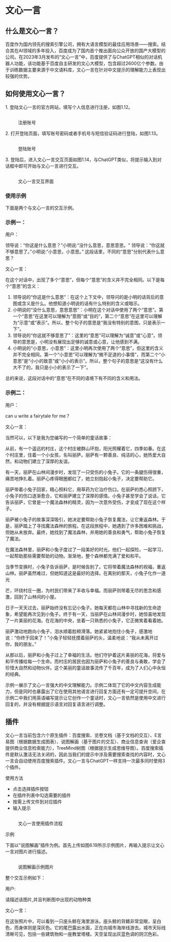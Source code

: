 # 文心一言

## 什么是文心一言？

百度作为国内领先的搜索引擎公司，拥有大语言模型的最佳应用场景——搜索。结合其在AI领域的多年投入，百度成为了国内首个推出面向公众开放的国产大模型的公司。在2023年3月发布的“文心一言”中，百度提供了与ChatGPT相似的对话机器人功能，该功能基于百度自主研发的文心大模型，包含超过2600亿个参数。由于训练数据主要来源于中文语料库，文心一言在针对中文提示的理解能力上表现出较强的优势。

## 如何使用文心一言？

1\. 登陆文心一言的官方网站，填写个人信息进行注册，如图1.12。

&#x20;

<figure><img src="../../../.gitbook/assets/image (3).png" alt=""><figcaption><p>注册账号</p></figcaption></figure>

2\. 打开登陆页面，填写账号密码或者手机号与短信验证码进行登陆，如图1.13。

&#x20;

<figure><img src="../../../.gitbook/assets/image (4).png" alt=""><figcaption><p>登陆账号</p></figcaption></figure>

3\. 登陆后，进入文心一言交互页面如图1.14，与ChatGPT类似，将提示输入到对话框中即可开始与文心一言进行交互。

<figure><img src="../../../.gitbook/assets/image (5).png" alt=""><figcaption><p>文心一言交互界面</p></figcaption></figure>

### 使用示例

下面是两个与文心一言的交互示例。

### 示例一：

用户：

领导说：“你这是什么意思？”小明说:“没什么意思，意思意思。" 领导说：“你这就不够意思了。”小明说:“小意思，小意思。” 这段话里，不同的“意思”分别代表什么意思？

文心一言：

在这个对话中，出现了多个“意思”，但每个“意思”的含义并不完全相同。以下是每个“意思”的含义：

1. 领导说的“你这是什么意思”：在这个上下文中，领导问的是小明的话背后的意图或含义是什么。他想知道小明说的话有什么特别的含义或暗示。
2. 小明说的“没什么意思，意思意思”：小明在这个对话中使用了两个“意思”。第一个“意思”在这里可以理解为“意图”或“目的”，第二个“意思”在这里可以理解为“示意”或“表示”。所以，整个句子的意思是“我没有特别的意图，只是表示一下”。
3. 领导说的“你这就不够意思了”：这里的“意思”可以理解为“诚意”或“心意”。领导的意思是，小明没有展现出足够的诚意或心意，让他感到不满。
4. 小明说的“小意思，小意思”：这里小明再次使用了两个“意思”，但这里的含义并不完全相同。第一个“小意思”可以理解为“微不足道的小事情”，而第二个“小意思”是“小小的致意”或“小小的表示”。所以，整个句子的意思是“这没有什么大不了的，我只是小小的表示了一下”。

总的来说，这段对话中的“意思”在不同的语境下有不同的含义和用法。

### 示例二：

用户：

can u write a fairytale for me？

文心一言：

当然可以，以下是我为您编写的一个简单的童话故事：

从前，有一个遥远的村庄，这个村庄被群山环抱，阳光照耀着它，四季如春。在这个村庄里，住着一个小女孩，名叫丽萨。丽萨有一颗善良、纯洁的心，她热爱大自然，和动物们建立了深厚的友谊。

有一天，丽萨在山林间漫步时，发现了一只受伤的小兔子。它的一条腿伤得很重，痛苦地挣扎着。丽萨心疼得眼圈都红了，她立刻抱起小兔子，决定要帮助它。

丽萨带着小兔子回家，精心照料它，用草药为它治疗伤口。在丽萨的悉心照顾下，小兔子的伤口逐渐愈合，它和丽萨建立了深厚的感情。小兔子甚至学会了说话，它告诉丽萨，它曾是一个魔法森林的精灵，因为一次意外受伤，才变成了现在这个样子。

丽萨被小兔子的故事深深吸引，她决定要帮助小兔子恢复魔法，让它重返森林。于是，丽萨踏上了寻找魔法森林的旅程。在这段旅程中，她遇到了许多困难和挑战，但她从未放弃。最终，她找到了魔法森林，并用她的善良和勇气，帮助小兔子恢复了魔法。

在魔法森林里，丽萨和小兔子度过了一段美好的时光。他们一起探险，一起学习，一起帮助那些需要帮助的动物。渐渐地，整个森林都充满了爱和和平。

当季节变换时，小兔子告诉丽萨，是时候告别了。它将带着魔法森林的祝福，重返山林。丽萨虽然难过，但她知道这是最好的选择。在离别的那天，小兔子化作一道光

芒，环绕村庄一圈，为村民们带来了丰收与幸福。而丽萨则带着无尽的思念和感激，回到了山林间的小屋。

日子一天天过去，丽萨始终没有忘记小兔子。她每天都在山林中寻找新的生命迹象，希望能再次见到小兔子。终于有一天，当丽萨在山林间漫步时，她惊喜地发现了一片美丽的花海。在花海的中央，坐着一只熟悉的小兔子，它正微笑着看着她。

丽萨激动地跑向小兔子，泪水顺着脸颊滑落。她紧紧地抱住小兔子，感激地说：“你终于回来了！”小兔子轻轻抚摸着丽萨的头，温柔地说：“我从未离开过你，我的朋友。”

从那以后，丽萨和小兔子过上了幸福的生活。他们守护着这片美丽的花海，将爱与和平传播给每一个生命。而村庄的居民也因为丽萨和小兔子的善良与勇敢，学会了珍惜大自然和动物伙伴。这个美丽的童话故事流传了千百年，成为了人们心中永恒的经典。

示例一展示了文心一言强大的中文理解能力。示例二体现了它的中文内容生成能力，但是同时也暴露出了它在使用其他语言进行回复方面还有一定可提升空间，在示例二中我们用英语编写提示让它创作一个童话时，文心一言依然是使用中文进行回复的，并没有根据提示语言对回复语言进行调整。

## 插件

文心一言当前包含六个原生插件：百度搜索、览卷文档（基于文档的交互）、E言易图（根据数据生成图表）、说图解画（基于图片的交互）、商业信息查询（爱企查提供商业信息检索能力），TreeMind树图（根据提示生成思维导图）。百度搜索插件是默认激活无法关闭的，因此当我们的提示中涉及需要搜索查找的内容时，文心一言会自动使用百度搜索插件。文心一言与ChatGPT一样支持一次最多同时使用3个插件。

使用方法

* 点击选择插件按钮
* 在插件列表中勾选需要的插件
* 按需上传文件到对应插件
* 输入提示

&#x20;

<figure><img src="../../../.gitbook/assets/image (6).png" alt=""><figcaption><p>文心一言使用插件流程</p></figcaption></figure>

示例

下面以“说图解画”插件为例。首先上传如图6.19所示示例图片，再输入提示让文心一言对图片进行描述。

&#x20;

<figure><img src="../../../.gitbook/assets/image (7).png" alt=""><figcaption><p>说图解画示例图片</p></figcaption></figure>

整个交互示例如下：

用户:

请描述该图片,并且判断图中出现的动物种类

文心一言：

在这张照片中，可以看到一只座头鲸在海里游泳。座头鲸的背鳍非常显眼，呈白色，而身体则是深灰色。它的尾巴露出水面，正在向城市海岸线游去。城市天际线清晰可见，包括一些建筑物和一座教堂塔楼。天空呈现出灰蓝色调的阴沉色彩。
